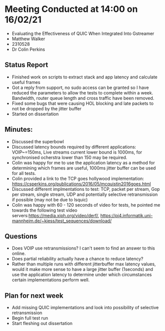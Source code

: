 # Meeting Conducted at 14:00 on 16/02/21

* Evaluating the Effectiveness of QUIC When Integrated Into Gstreamer
* Matthew Walker
* 2310528
* Dr Colin Perkins


## Status Report

* Finished work on scripts to extract stack and app latency and calculate useful frames
* Got a reply from support, no sudo access can be granted so I have reduced the parameters to allow the tests to complete within a week. Bandwidth, router queue length and cross traffic have been removed.
* Fixed some bugs that were causing HOL blocking and late packets to not be dropped by the jitter buffer
* Started on dissertation

## Minutes:

- Discussed the superbowl 
- Discussed latency bounds required by different applications: VOIP~=150ms, Live streams current lower bound is 1000ms, for synchronised ocherstra lower than 150 may be required.
- Colin was happy for me to use the application latency as a method for determining which frames are useful, 1000ms jitter buffer can be used for all tests.
- Colin provided a link to the TCP goes hollywood implementation: https://csperkins.org/publications/2016/05/mcquistin2016goes.html
- Discussed different implmentations to test: TCP, packet per stream, Gop per stream, single stream, UDP and potentially selective retransmission if possible (may not be due to lsquic)
- Colin was happy with 60 - 120 seconds of video for tests, he pointed me towards the following test video servers:https://media.xiph.org/video/derf/, https://pi4.informatik.uni-mannheim.de/~kiess/test_sequences/download/

## Questions

- Does VOIP use retransmissions? I can't seem to find an answer to this online.
- Does partial reliability actually have a chance to reduce latency?
- Rather than multiple runs with different jitterbuffer max latency values, would it make more sense to have a large jitter buffer (1seconds) and use the application latency to determine under which circumstances certain implementations perform well.


## Plan for next week

- Add missing QUIC implementations and look into possibility of selective retransmission
- Begin full test run
- Start fleshing out dissertation


